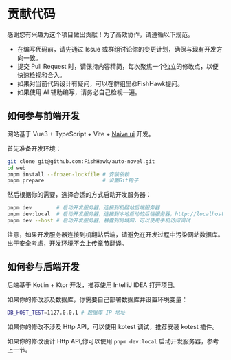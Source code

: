 # 贡献代码

感谢您有兴趣为这个项目做出贡献！为了高效协作，请遵循以下规范。

- 在编写代码前，请先通过 Issue 或群组讨论你的变更计划，确保与现有开发方向一致。
- 提交 Pull Request 时，请保持内容精简，每次聚焦一个独立的修改点，以便快速检视和合入。
- 如果对当前代码设计有疑问，可以在群组里@FishHawk提问。
- 如果使用 AI 辅助编写，请务必自己检视一遍。

## 如何参与前端开发

网站基于 Vue3 + TypeScript + Vite + [Naive ui](https://www.naiveui.com/zh-CN) 开发。

首先准备开发环境：

```bash
git clone git@github.com:FishHawk/auto-novel.git
cd web
pnpm install --frozen-lockfile # 安装依赖
pnpm prepare                   # 设置Git钩子
```

然后根据你的需要，选择合适的方式启动开发服务器：

```bash
pnpm dev        # 启动开发服务器，连接到机翻站后端服务器
pnpm dev:local  # 启动开发服务器，连接到本地启动的后端服务器，http://localhost:8081
pnpm dev --host # 启动开发服务器，暴露到局域网，可以使用手机访问调试
```

注意，如果开发服务器连接到机翻站后端，请避免在开发过程中污染网站数据库。出于安全考虑，开发环境不会上传章节翻译。

## 如何参与后端开发

后端基于 Kotlin + Ktor 开发，推荐使用 IntelliJ IDEA 打开项目。

如果你的修改涉及数据库，你需要自己部署数据库并设置环境变量：

```bash
DB_HOST_TEST=1127.0.0.1 # 数据库 IP 地址
```

如果你的修改不涉及 Http API，可以使用 kotest 调试，推荐安装 kotest 插件。

如果你的修改设计 Http API,你可以使用 `pnpm dev:local` 启动开发服务器，参考上一节。
